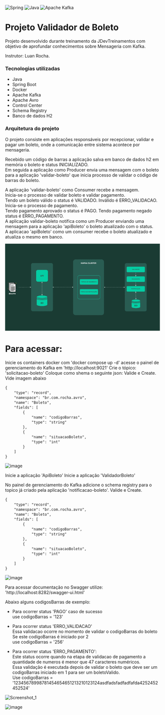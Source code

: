 ![Spring](https://img.shields.io/badge/spring-%236DB33F.svg?style=for-the-badge&logo=spring&logoColor=white)
![Java](https://img.shields.io/badge/java-%23ED8B00.svg?style=for-the-badge&logo=openjdk&logoColor=white)
![Apache Kafka](https://img.shields.io/badge/Apache%20Kafka-000?style=for-the-badge&logo=apachekafka)

# Projeto Validador de Boleto

Projeto desenvolvido durante treinamento da JDevTreinamentos com objetivo de aprofundar conhecimentos sobre Mensageria com Kafka.

Instrutor: Luan Rocha.

### Tecnologias utilizadas
- Java
- Spring Boot
- Docker
- Apache Kafka
- Apache Avro
- Control Center
- Schema Registry
- Banco de dados H2

### Arquitetura do projeto
O projeto consiste em aplicações responsáveis por recepcionar, validar e pagar um boleto, 
onde a comunicação entre sistema acontece por mensageria.

Recebido um código de barras a aplicação salva em banco de dados h2 em memória o boleto e status INICIALIZADO.  
Em seguida a aplicação como Producer envia uma mensagem com o boleto para a aplicação 'validar-boleto' que inicia processo de validar o código de barras do boleto.

A aplicação 'validar-boleto' como Consumer recebe a mensagem.  
Inicia-se o processo de validar boleto e validar pagamento.  
Tendo um boleto válido o status é VALIDADO. Inválido é ERRO_VALIDACAO.  
Inicia-se o processo de pagamento.  
Tendo pagamento aprovado o status é PAGO. Tendo pagamento negado status é ERRO_PAGAMENTO.  
A aplicação validar-boleto notifica como um Producer enviando uma mensagem para a aplicação 'apiBoleto' o boleto atualizado com o status.  
A aplicacao 'apiBoleto' como um consumer recebe o boleto atualizado e atualiza o mesmo em banco.  


![Alt Text](./images/arquitetura.gif)

# Para acessar:
Inicie os containers docker com 'docker compose up -d'
acesse o painel de gerenciamento do Kafka em 'http://localhost:9021'
Crie o tópico: 'solicitacao-boleto'
Coloque como shema o seguinte json: Valide e Create. Vide imagem abaixo
````
{
    "type": "record",
    "namespace": "br.com.rocha.avro",
    "name": "Boleto",
    "fields": [
        {
            "name": "codigoBarras",
            "type": "string"
        },
        {
            "name": "situacaoBoleto",
            "type": "int"
        }
    ]
}
````

![image](https://github.com/user-attachments/assets/53988335-6ebb-4dbb-abbe-51a659de9ab8)

Inicie a aplicação 'ApiBoleto'
Inicie a aplicação 'ValidadorBoleto'

No painel de gerenciamento do Kafka
adicione o schema registry para o topico já criado pela aplicação 'notificacao-boleto'. Valide e Create.

````
{
    "type": "record",
    "namespace": "br.com.rocha.avro",
    "name": "Boleto",
    "fields": [
        {
            "name": "codigoBarras",
            "type": "string"
        },
        {
            "name": "situacaoBoleto",
            "type": "int"
        }
    ]
}
````
![image](https://github.com/user-attachments/assets/4a2a07a2-8e51-400f-b16e-9b1cab4c83b4)


Para acessar documentação no Swagger utilize: 'http://localhost:8282/swagger-ui.html'

Abaixo alguns codigosBarras de exemplo:

- Para ocorrer status 'PAGO' caso de sucesso    
 use codigoBarras = '123'

- Para ocorrer status 'ERRO_VALIDACAO'  
Essa validacao ocorre no momento de validar o codigoBarras do boleto  
Se este codigoBarras é iniciado por 2  
use codigoBarras = '256'

- Para ocorrer status 'ERRO_PAGAMENTO':  
Este status ocorre quando na etapa de validacao de pagamento a quantidade de numeros é menor que 47 caracteres numéricos.  
Essa validação é executada depois de validar o boleto que deve ser um codigoBarras iniciado em 1 para ser um boletoValido.  
Use codigoBarras = '12345678998781454654651213210123124asdfadsfadfadfafda4252452452524'

![Screenshot_1](https://github.com/user-attachments/assets/19ff055b-532e-49cb-a162-b91572b5df8a)

![image](https://github.com/user-attachments/assets/a08c8271-a441-4d8c-aab9-61d8ea365e6f)

